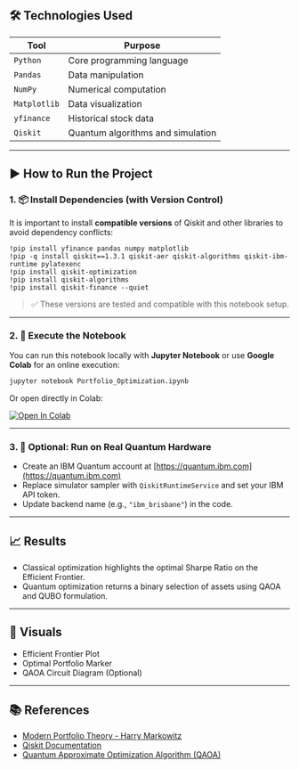 
## 🛠️ Technologies Used

| Tool        | Purpose                                |
|-------------|----------------------------------------|
| `Python`    | Core programming language              |
| `Pandas`    | Data manipulation                      |
| `NumPy`     | Numerical computation                  |
| `Matplotlib`| Data visualization                     |
| `yfinance`  | Historical stock data                  |
| `Qiskit`    | Quantum algorithms and simulation      |

---

## ▶️ How to Run the Project

### 1. 📦 Install Dependencies (with Version Control)
It is important to install **compatible versions** of Qiskit and other libraries to avoid dependency conflicts:

```
!pip install yfinance pandas numpy matplotlib
!pip -q install qiskit==1.3.1 qiskit-aer qiskit-algorithms qiskit-ibm-runtime pylatexenc
!pip install qiskit-optimization
!pip install qiskit-algorithms
!pip install qiskit-finance --quiet
```

> ✅ These versions are tested and compatible with this notebook setup.

---

### 2. 🚀 Execute the Notebook

You can run this notebook locally with **Jupyter Notebook** or use **Google Colab** for an online execution:

```bash
jupyter notebook Portfolio_Optimization.ipynb
```

Or open directly in Colab:

[![Open In Colab](https://colab.research.google.com/assets/colab-badge.svg)](https://colab.research.google.com/)

---

### 3. 🔌 Optional: Run on Real Quantum Hardware

- Create an IBM Quantum account at [https://quantum.ibm.com](https://quantum.ibm.com)
- Replace simulator sampler with `QiskitRuntimeService` and set your IBM API token.
- Update backend name (e.g., `"ibm_brisbane"`) in the code.

---

## 📈 Results

- Classical optimization highlights the optimal Sharpe Ratio on the Efficient Frontier.
- Quantum optimization returns a binary selection of assets using QAOA and QUBO formulation.

---

## 📸 Visuals

- Efficient Frontier Plot
- Optimal Portfolio Marker
- QAOA Circuit Diagram (Optional)

---

## 📚 References

- [Modern Portfolio Theory - Harry Markowitz](https://en.wikipedia.org/wiki/Modern_portfolio_theory)
- [Qiskit Documentation](https://qiskit.org/)
- [Quantum Approximate Optimization Algorithm (QAOA)](https://arxiv.org/abs/1411.4028)
